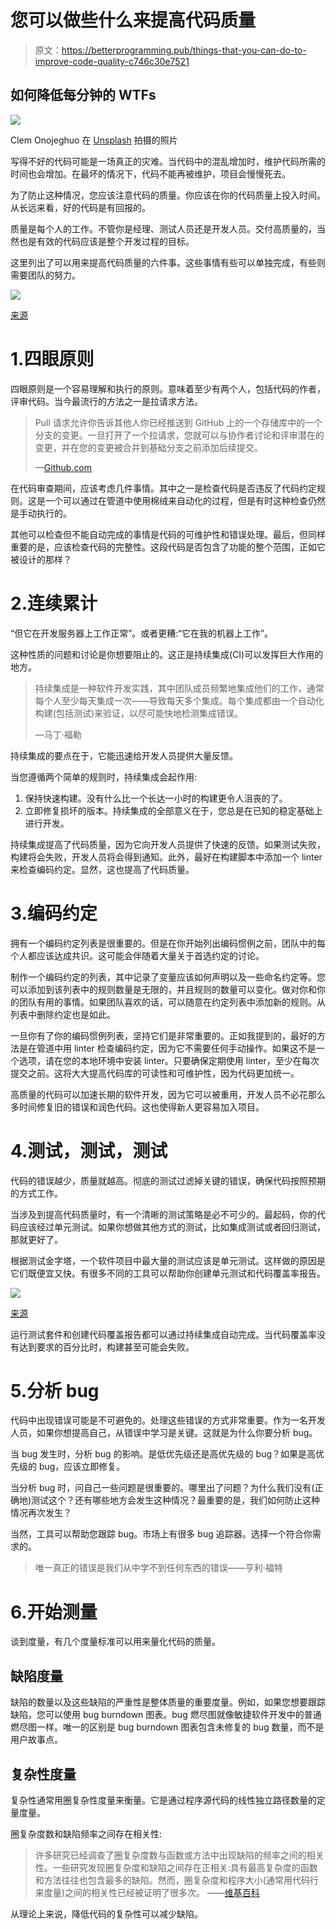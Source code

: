 # 您可以做些什么来提高代码质量

> 原文：<https://betterprogramming.pub/things-that-you-can-do-to-improve-code-quality-c746c30e7521>

## 如何降低每分钟的 WTFs

![](img/77912a434a3257019af6162e7e24e7cb.png)

Clem Onojeghuo 在 [Unsplash](https://unsplash.com?utm_source=medium&utm_medium=referral) 拍摄的照片

写得不好的代码可能是一场真正的灾难。当代码中的混乱增加时，维护代码所需的时间也会增加。在最坏的情况下，代码不能再被维护，项目会慢慢死去。

为了防止这种情况，您应该注意代码的质量。你应该在你的代码质量上投入时间。从长远来看，好的代码是有回报的。

质量是每个人的工作。不管你是经理、测试人员还是开发人员。交付高质量的，当然也是有效的代码应该是整个开发过程的目标。

这里列出了可以用来提高代码质量的六件事。这些事情有些可以单独完成，有些则需要团队的努力。

![](img/b316f96dca45fa9b97fd019c38bf5e94.png)

[来源](https://hackernoon.com/the-book-every-programmer-should-read-33b5ef2e532a)

# 1.四眼原则

四眼原则是一个容易理解和执行的原则。意味着至少有两个人，包括代码的作者，评审代码。当今最流行的方法之一是拉请求方法。

> Pull 请求允许你告诉其他人你已经推送到 GitHub 上的一个存储库中的一个分支的变更。一旦打开了一个拉请求，您就可以与协作者讨论和评审潜在的变更，并在您的变更被合并到基础分支之前添加后续提交。
> 
> —[Github.com](https://help.github.com/en/articles/about-pull-requests)

在代码审查期间，应该考虑几件事情。其中之一是检查代码是否违反了代码约定规则。这是一个可以通过在管道中使用棉绒来自动化的过程，但是有时这种检查仍然是手动执行的。

其他可以检查但不能自动完成的事情是代码的可维护性和错误处理。最后，但同样重要的是，应该检查代码的完整性。这段代码是否包含了功能的整个范围，正如它被设计的那样？

# 2.连续累计

“但它在开发服务器上工作正常”。或者更糟:“它在我的机器上工作”。

这种性质的问题和讨论是你想要阻止的。这正是持续集成(CI)可以发挥巨大作用的地方。

> 持续集成是一种软件开发实践，其中团队成员频繁地集成他们的工作，通常每个人至少每天集成一次——导致每天多个集成。每个集成都由一个自动化构建(包括测试)来验证，以尽可能快地检测集成错误。
> 
> —马丁·福勒

持续集成的要点在于，它能迅速给开发人员提供大量反馈。

当您遵循两个简单的规则时，持续集成会起作用:

1.  保持快速构建。没有什么比一个长达一小时的构建更令人沮丧的了。
2.  立即修复损坏的版本。持续集成的全部意义在于，您总是在已知的稳定基础上进行开发。

持续集成提高了代码质量，因为它向开发人员提供了快速的反馈。如果测试失败，构建将会失败，开发人员将会得到通知。此外，最好在构建脚本中添加一个 linter 来检查编码约定。显然，这也提高了代码质量。

# 3.编码约定

拥有一个编码约定列表是很重要的。但是在你开始列出编码惯例之前，团队中的每个人都应该达成共识。这可能会伴随着大量关于首选约定的讨论。

制作一个编码约定的列表，其中记录了变量应该如何声明以及一些命名约定等。您可以添加到该列表中的规则数量是无限的，并且规则的数量可以变化。做对你和你的团队有用的事情。如果团队喜欢的话，可以随意在约定列表中添加新的规则。从列表中删除约定也是如此。

一旦你有了你的编码惯例列表，坚持它们是非常重要的。正如我提到的，最好的方法是在管道中用 linter 检查编码约定，因为它不需要任何手动操作。如果这不是一个选项，请在您的本地环境中安装 linter。只要确保定期使用 linter，至少在每次提交之前。这将大大提高代码库的可读性和可维护性，因为代码更加统一。

高质量的代码可以加速长期的软件开发，因为它可以被重用，开发人员不必花那么多时间修复旧的错误和润色代码。这也使得新人更容易加入项目。

# 4.测试，测试，测试

代码的错误越少，质量就越高。彻底的测试过滤掉关键的错误，确保代码按照预期的方式工作。

当涉及到提高代码质量时，有一个清晰的测试策略是必不可少的。最起码，你的代码应该经过单元测试。如果你想做其他方式的测试，比如集成测试或者回归测试，那就更好了。

根据测试金字塔，一个软件项目中最大量的测试应该是单元测试。这样做的原因是它们既便宜又快。有很多不同的工具可以帮助你创建单元测试和代码覆盖率报告。

![](img/91c686e928b9dbeb386057ef641cfeb1.png)

[来源](https://blog.octo.com/en/the-test-pyramid-in-practice-5-5/)

运行测试套件和创建代码覆盖报告都可以通过持续集成自动完成。当代码覆盖率没有达到要求的百分比时，构建甚至可能会失败。

# 5.分析 bug

代码中出现错误可能是不可避免的。处理这些错误的方式非常重要。作为一名开发人员，如果你想提高自己，从错误中学习是关键。这就是为什么你要分析 bug。

当 bug 发生时，分析 bug 的影响。是低优先级还是高优先级的 bug？如果是高优先级的 bug，应该立即修复。

当分析 bug 时，问自己一些问题是很重要的。哪里出了问题？为什么我们没有(正确地)测试这个？还有哪些地方会发生这种情况？最重要的是，我们如何防止这种情况再次发生？

当然，工具可以帮助您跟踪 bug。市场上有很多 bug 追踪器。选择一个符合你需求的。

> 唯一真正的错误是我们从中学不到任何东西的错误——亨利·福特

# 6.开始测量

谈到度量，有几个度量标准可以用来量化代码的质量。

## 缺陷度量

缺陷的数量以及这些缺陷的严重性是整体质量的重要度量。例如，如果您想要跟踪缺陷，您可以使用 bug burndown 图表。bug 燃尽图就像敏捷软件开发中的普通燃尽图一样。唯一的区别是 bug burndown 图表包含未修复的 bug 数量，而不是用户故事点。

## 复杂性度量

复杂性通常用圈复杂性度量来衡量。它是通过程序源代码的线性独立路径数量的定量度量。

圈复杂度数和缺陷频率之间存在相关性:

> 许多研究已经调查了圈复杂度数与函数或方法中出现缺陷的频率之间的相关性。一些研究发现圈复杂度和缺陷之间存在正相关:具有最高复杂度的函数和方法往往也包含最多的缺陷。然而，圈复杂度和程序大小(通常用代码行来度量)之间的相关性已经被证明了很多次。
> ——[维基百科](https://en.wikipedia.org/wiki/Cyclomatic_complexity)

从理论上来说，降低代码的复杂性可以减少缺陷。